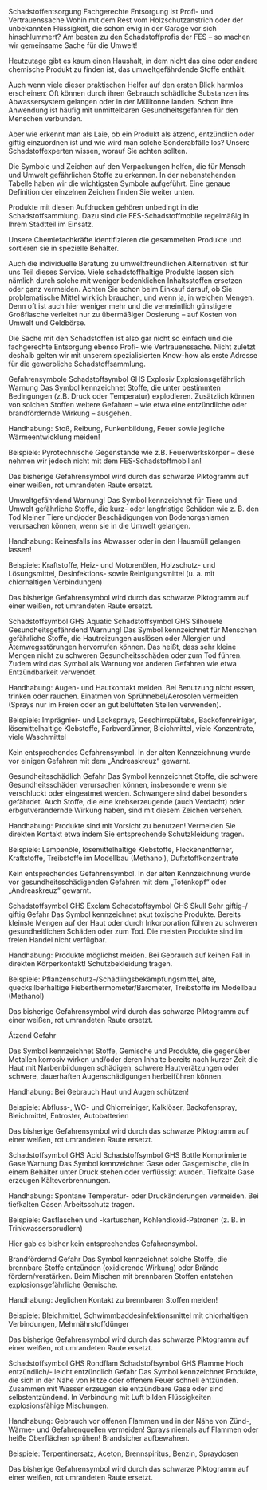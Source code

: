 Schadstoffentsorgung
Fachgerechte Entsorgung ist Profi- und Vertrauenssache
Wohin mit dem Rest vom Holzschutzanstrich oder der unbekannten Flüssigkeit, die schon ewig in der Garage vor sich hinschlummert? Am besten zu den Schadstoffprofis der FES – so machen wir gemeinsame Sache für die Umwelt!

Heutzutage gibt es kaum einen Haushalt, in dem nicht das eine oder andere chemische Produkt zu finden ist, das umweltgefährdende Stoffe enthält.

Auch wenn viele dieser praktischen Helfer auf den ersten Blick harmlos erscheinen: Oft können durch ihren Gebrauch schädliche Substanzen ins Abwassersystem gelangen oder in der Mülltonne landen. Schon ihre Anwendung ist häufig mit unmittelbaren Gesundheitsgefahren für den Menschen verbunden.

Aber wie erkennt man als Laie, ob ein Produkt als ätzend, entzündlich oder giftig einzuordnen ist und wie wird man solche Sonderabfälle los? Unsere Schadstoffexperten wissen, worauf Sie achten sollten.

Die Symbole und Zeichen auf den Verpackungen helfen, die für Mensch und Umwelt gefährlichen Stoffe zu erkennen. In der nebenstehenden Tabelle haben wir die wichtigsten Symbole aufgeführt. Eine genaue Definition der einzelnen Zeichen finden Sie weiter unten.

Produkte mit diesen Aufdrucken gehören unbedingt in die Schadstoffsammlung. Dazu sind die 
FES-Schadstoffmobile
 regelmäßig in Ihrem Stadtteil im Einsatz.

Unsere Chemiefachkräfte identifizieren die gesammelten Produkte und sortieren sie in spezielle Behälter.

Auch die individuelle Beratung zu umweltfreundlichen Alternativen ist für uns Teil dieses Service. Viele schadstoffhaltige Produkte lassen sich nämlich durch solche mit weniger bedenklichen Inhaltsstoffen ersetzen oder ganz vermeiden. Achten Sie schon beim Einkauf darauf, ob Sie problematische Mittel wirklich brauchen, und wenn ja, in welchen Mengen. Denn oft ist auch hier weniger mehr und die vermeintlich günstigere Großflasche verleitet nur zu übermäßiger Dosierung – auf Kosten von Umwelt und Geldbörse.

Die Sache mit den Schadstoffen ist also gar nicht so einfach und die fachgerechte Entsorgung ebenso Profi- wie Vertrauenssache. Nicht zuletzt deshalb gelten wir mit unserem spezialisierten Know-how als erste Adresse für die gewerbliche Schadstoffsammlung.

Gefahrensymbole
Schadstoffsymbol GHS Explosiv
Explosionsgefährlich
Warnung
Das Symbol kennzeichnet Stoffe, die unter bestimmten Bedingungen (z.B. Druck oder Temperatur) explodieren. Zusätzlich können von solchen Stoffen weitere Gefahren – wie etwa eine entzündliche oder brandfördernde Wirkung – ausgehen.

Handhabung: Stoß, Reibung, Funkenbildung, Feuer sowie jegliche Wärmeentwicklung meiden!

Beispiele: Pyrotechnische Gegenstände wie z.B. Feuerwerkskörper – diese nehmen wir jedoch nicht mit dem FES-Schadstoffmobil an!

Das bisherige Gefahrensymbol wird durch das schwarze Piktogramm auf einer weißen, rot umrandeten Raute ersetzt.

Umweltgefährdend
Warnung!
Das Symbol kennzeichnet für Tiere und Umwelt gefährliche Stoffe, die kurz- oder langfristige Schäden wie z. B. den Tod kleiner Tiere und/oder Beschädigungen von Bodenorganismen verursachen können, wenn sie in die Umwelt gelangen. 

Handhabung: Keinesfalls ins Abwasser oder in den Hausmüll gelangen lassen!

Beispiele: Kraftstoffe, Heiz- und Motorenölen, Holzschutz- und Lösungsmittel, Desinfektions- sowie Reinigungsmittel (u. a. mit chlorhaltigen Verbindungen)

Das bisherige Gefahrensymbol wird durch das schwarze Piktogramm auf einer weißen, rot umrandeten Raute ersetzt.

Schadstoffsymbol GHS Aquatic
Schadstoffsymbol GHS Silhouete
Gesundheitsgefährdend
Warnung!
Das Symbol kennzeichnet für Menschen gefährliche Stoffe, die Hautreizungen auslösen oder Allergien und Atemwegsstörungen hervorrufen können. Das heißt, dass sehr kleine Mengen nicht zu schweren Gesundheitsschäden oder zum Tod führen. Zudem wird das Symbol als Warnung vor anderen Gefahren wie etwa Entzündbarkeit verwendet. 

Handhabung: Augen- und Hautkontakt meiden. Bei Benutzung nicht essen, trinken oder rauchen. Einatmen von Sprühnebel/Aerosolen vermeiden (Sprays nur im Freien oder an gut belüfteten Stellen verwenden).

Beispiele: Imprägnier- und Lacksprays, Geschirrspültabs, Backofenreiniger, lösemittelhaltige Klebstoffe, Farbverdünner, Bleichmittel, viele Konzentrate, viele Waschmittel

Kein entsprechendes Gefahrensymbol. In der alten Kennzeichnung wurde vor einigen Gefahren mit dem „Andreaskreuz“ gewarnt.

Gesundheitsschädlich
Gefahr
Das Symbol kennzeichnet Stoffe, die schwere Gesundheitsschäden verursachen können,  insbesondere wenn sie verschluckt oder eingeatmet werden. Schwangere sind dabei besonders gefährdet. Auch Stoffe, die eine krebserzeugende (auch Verdacht) oder erbgutverändernde Wirkung haben, sind mit diesem Zeichen versehen.

Handhabung: Produkte sind mit Vorsicht zu benutzen! Vermeiden Sie direkten Kontakt etwa indem Sie entsprechende Schutzkleidung tragen.

Beispiele: Lampenöle, lösemittelhaltige Klebstoffe, Fleckenentferner, Kraftstoffe, Treibstoffe im Modellbau (Methanol), Duftstoffkonzentrate

Kein entsprechendes Gefahrensymbol. In der alten Kennzeichnung wurde vor gesundheitsschädigenden Gefahren mit dem „Totenkopf“ oder „Andreaskreuz“ gewarnt.

Schadstoffsymbol GHS Exclam
Schadstoffsymbol GHS Skull
Sehr giftig-/ giftig
Gefahr
Das Symbol kennzeichnet akut toxische Produkte. Bereits kleinste Mengen auf der Haut oder durch Inkorporation führen zu schweren gesundheitlichen Schäden oder zum Tod. Die meisten Produkte sind im freien Handel nicht verfügbar.

Handhabung: Produkte möglichst meiden. Bei Gebrauch auf keinen Fall in direkten Körperkontakt! Schutzbekleidung tragen.

Beispiele: Pflanzenschutz-/Schädlingsbekämpfungsmittel, alte, quecksilberhaltige Fieberthermometer/Barometer, Treibstoffe im Modellbau (Methanol)

Das bisherige Gefahrensymbol wird durch das schwarze Piktogramm auf einer weißen, rot umrandeten Raute ersetzt.

Ätzend
Gefahr

Das Symbol kennzeichnet Stoffe, Gemische und Produkte, die gegenüber Metallen korrosiv wirken und/oder deren Inhalte bereits nach kurzer Zeit die Haut mit Narbenbildungen schädigen, schwere Hautverätzungen oder schwere, dauerhaften Augenschädigungen herbeiführen können.

Handhabung: Bei Gebrauch Haut und Augen schützen!

Beispiele: Abfluss-, WC- und Chlorreiniger, Kalklöser, Backofenspray, Bleichmittel, Entroster, Autobatterien

Das bisherige Gefahrensymbol wird durch das schwarze Piktogramm auf einer weißen, rot umrandeten Raute ersetzt.

Schadstoffsymbol GHS Acid
Schadstoffsymbol GHS Bottle
Komprimierte Gase
Warnung
Das Symbol kennzeichnet Gase oder Gasgemische, die in einem Behälter unter Druck stehen oder verflüssigt wurden. Tiefkalte Gase erzeugen Kälteverbrennungen.

Handhabung: Spontane Temperatur- oder Druckänderungen vermeiden. Bei tiefkalten Gasen Arbeitsschutz tragen.

Beispiele: Gasflaschen und -kartuschen, Kohlendioxid-Patronen (z. B. in Trinkwassersprudlern)

Hier gab es bisher kein entsprechendes Gefahrensymbol.

Brandfördernd
Gefahr
Das Symbol kennzeichnet solche Stoffe, die brennbare Stoffe entzünden (oxidierende Wirkung) oder Brände fördern/verstärken. Beim Mischen mit brennbaren Stoffen entstehen explosionsgefährliche Gemische.

Handhabung: Jeglichen Kontakt zu brennbaren Stoffen meiden!

Beispiele: Bleichmittel, Schwimmbaddesinfektionsmittel mit chlorhaltigen Verbindungen, Mehrnährstoffdünger

Das bisherige Gefahrensymbol wird durch das schwarze Piktogramm auf einer weißen, rot umrandeten Raute ersetzt.

Schadstoffsymbol GHS Rondflam
Schadstoffsymbol GHS Flamme
Hoch entzündlich/- leicht entzündlich
Gefahr
Das Symbol kennzeichnet Produkte, die sich in der Nähe von Hitze oder offenem Feuer schnell entzünden. Zusammen mit Wasser erzeugen sie entzündbare Gase oder sind selbstentzündend. In Verbindung mit Luft bilden Flüssigkeiten explosionsfähige Mischungen.

Handhabung: Gebrauch vor offenen Flammen und in der Nähe von Zünd-, Wärme- und Gefahrenquellen vermeiden! Sprays niemals auf Flammen oder heiße Oberflächen sprühen! Brandsicher aufbewahren.

Beispiele: Terpentinersatz, Aceton, Brennspiritus, Benzin, Spraydosen

Das bisherige Gefahrensymbol wird durch das schwarze Piktogramm auf einer weißen, rot umrandeten Raute ersetzt.